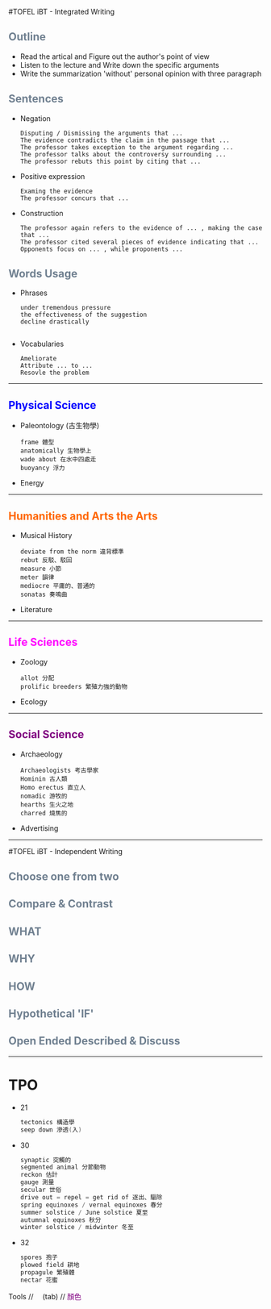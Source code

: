 #TOFEL iBT - Integrated Writing

## <font color=#708090>Outline</font>
  + Read the artical and Figure out the author's point of view
  + Listen to the lecture and Write down the specific arguments
  + Write the summarization 'without' personal opinion with three paragraph

## <font color=#708090>Sentences</font>
  + Negation
    ```
    Disputing / Dismissing the arguments that ...
    The evidence contradicts the claim in the passage that ...
    The professor takes exception to the argument regarding ...
    The professor talks about the controversy surrounding ...
    The professor rebuts this point by citing that ...
    ```
  + Positive expression
    ```
    Examing the evidence
    The professor concurs that ...
    ```
  + Construction
    ```
    The professor again refers to the evidence of ... , making the case that ...
    The professor cited several pieces of evidence indicating that ...
    Opponents focus on ... , while proponents ...
    ```

## <font color=#708090>Words Usage</font>
  + Phrases
    ```
    under tremendous pressure
    the effectiveness of the suggestion
    decline drastically


    ```
  + Vocabularies
    ```
    Ameliorate
    Attribute ... to ...
    Resovle the problem
    ```

---

## <font color=#0000FF>Physical Science</font>
  + Paleontology (古生物學)
    ```
    frame 體型
    anatomically 生物學上
    wade about 在水中四處走
    buoyancy 浮力
    ```
  + Energy

---

## <font color=#FF6600>Humanities and Arts the Arts</font>
  + Musical History
    ```
    deviate from the norm 違背標準
    rebut 反駁、駁回
    measure 小節
    meter 韻律
    mediocre 平庸的、普通的
    sonatas 奏鳴曲
    ```
  + Literature

---

## <font color=#FF00FF>Life Sciences</font>
  + Zoology
    ```
    allot 分配
    prolific breeders 繁殖力強的動物

    ```
  + Ecology

---

## <font color=#800080>Social Science</font>
  + Archaeology
    ```
    Archaeologists 考古學家
    Hominin 古人類
    Homo erectus 直立人
    nomadic 游牧的
    hearths 生火之地
    charred 燒焦的

    ```
  + Advertising

---

#TOFEL iBT - Independent Writing

## <font color=#708090>Choose one from two</font>

## <font color=#708090>Compare & Contrast</font>

## <font color=#708090>WHAT</font>

## <font color=#708090>WHY</font>

## <font color=#708090>HOW</font>

## <font color=#708090>Hypothetical 'IF'</font>

## <font color=#708090>Open Ended Described & Discuss</font>


---

# TPO
 + 21
   ```c
   tectonics 構造學
   seep down 滲透(入)
   ```
 + 30
   ```c
   synaptic 突觸的
   segmented animal 分節動物
   reckon 估計
   gauge 測量
   secular 世俗
   drive out = repel = get rid of 逐出、驅除
   spring equinoxes / vernal equinoxes 春分
   summer solstice / June solstice 夏至
   autumnal equinoxes 秋分
   winter solstice / midwinter 冬至
   ```
+ 32
  ```c
  spores 孢子
  plowed field 耕地
  propagule 繁殖體
  nectar 花蜜
  ```

Tools
// &emsp;(tab)
// <font color=#800080>顏色</font>

